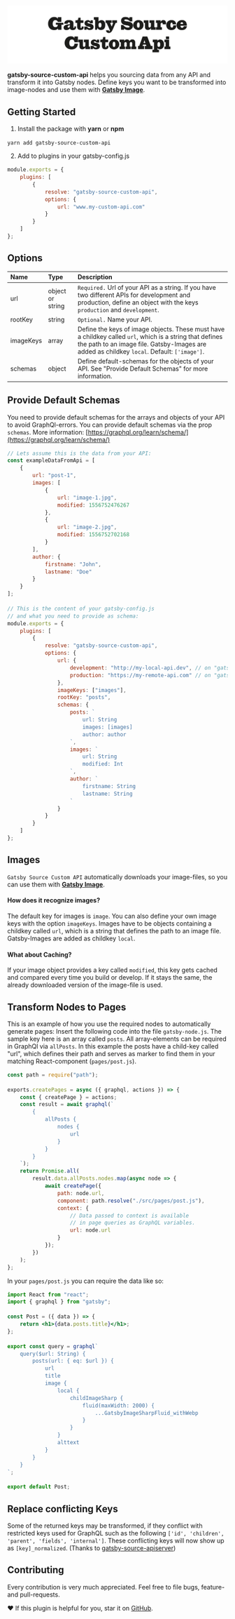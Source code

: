 ![Logo of gatsby-source-custom-api](https://github.com/andreasfaust/gatsby-source-custom-api/raw/master/gatsby-source-custom-api-logo.png)

**gatsby-source-custom-api** helps you sourcing data from any API and transform it into Gatsby nodes. Define keys you want to be transformed into image-nodes and use them with **[Gatsby Image](https://www.gatsbyjs.org/packages/gatsby-image/)**.

## Getting Started

1. Install the package with **yarn** or **npm**

`yarn add gatsby-source-custom-api`

2. Add to plugins in your gatsby-config.js

```javascript
module.exports = {
    plugins: [
        {
            resolve: "gatsby-source-custom-api",
            options: {
                url: "www.my-custom-api.com"
            }
        }
    ]
};
```

## Options

| **Name**  | **Type**         | **Description**                                                                                                                                                                                         |
| :-------- | :--------------- | :------------------------------------------------------------------------------------------------------------------------------------------------------------------------------------------------------ |
| url       | object or string | `Required.` Url of your API as a string. If you have two different APIs for development and production, define an object with the keys `production` and `development`.                                  |
| rootKey   | string           | `Optional.` Name your API.                                                                                                                                                                              |
| imageKeys | array            | Define the keys of image objects. These must have a childkey called `url`, which is a string that defines the path to an image file. Gatsby-Images are added as childkey `local`. Default: `['image']`. |
| schemas   | object           | Define default-schemas for the objects of your API. See "Provide Default Schemas" for more information.                                                                                                 |

## Provide Default Schemas

You need to provide default schemas for the arrays and objects of your API to avoid GraphQl-errors. You can provide default schemas via the prop `schemas`. More information: [https://graphql.org/learn/schema/](https://graphql.org/learn/schema/)

```javascript
// Lets assume this is the data from your API:
const exampleDataFromApi = [
    {
        url: "post-1",
        images: [
            {
                url: "image-1.jpg",
                modified: 1556752476267
            },
            {
                url: "image-2.jpg",
                modified: 1556752702168
            }
        ],
        author: {
            firstname: "John",
            lastname: "Doe"
        }
    }
];

// This is the content of your gatsby-config.js
// and what you need to provide as schema:
module.exports = {
    plugins: [
        {
            resolve: "gatsby-source-custom-api",
            options: {
                url: {
                    development: "http://my-local-api.dev", // on "gatsby develop"
                    production: "https://my-remote-api.com" // on "gatsby build"
                },
                imageKeys: ["images"],
                rootKey: "posts",
                schemas: {
                    posts: `
                        url: String
                        images: [images]
                        author: author
                    `,
                    images: `
                        url: String
                        modified: Int
                    `,
                    author: `
                        firstname: String
                        lastname: String
                    `
                }
            }
        }
    ]
};
```

## Images

`Gatsby Source Custom API` automatically downloads your image-files, so you can use them with **[Gatsby Image](https://www.gatsbyjs.org/packages/gatsby-image/)**.

#### How does it recognize images?

The default key for images is `image`. You can also define your own image keys with the option `imageKeys`. Images have to be objects containing a childkey called `url`, which is a string that defines the path to an image file. Gatsby-Images are added as childkey `local`.

#### What about Caching?

If your image object provides a key called `modified`, this key gets cached and compared every time you build or develop. If it stays the same, the already downloaded version of the image-file is used.

## Transform Nodes to Pages

This is an example of how you use the required nodes to automatically generate pages: Insert the following code into the file `gatsby-node.js`. The sample key here is an array called `posts`. All array-elements can be required in GraphQl via `allPosts`. In this example the posts have a child-key called "url", which defines their path and serves as marker to find them in your matching React-component (`pages/post.js`).

```javascript
const path = require("path");

exports.createPages = async ({ graphql, actions }) => {
    const { createPage } = actions;
    const result = await graphql(`
        {
            allPosts {
                nodes {
                    url
                }
            }
        }
    `);
    return Promise.all(
        result.data.allPosts.nodes.map(async node => {
            await createPage({
                path: node.url,
                component: path.resolve("./src/pages/post.js"),
                context: {
                    // Data passed to context is available
                    // in page queries as GraphQL variables.
                    url: node.url
                }
            });
        })
    );
};
```

In your `pages/post.js` you can require the data like so:

```jsx
import React from "react";
import { graphql } from "gatsby";

const Post = ({ data }) => {
    return <h1>{data.posts.title}</h1>;
};

export const query = graphql`
    query($url: String) {
        posts(url: { eq: $url }) {
            url
            title
            image {
                local {
                    childImageSharp {
                        fluid(maxWidth: 2000) {
                            ...GatsbyImageSharpFluid_withWebp
                        }
                    }
                }
                alttext
            }
        }
    }
`;

export default Post;
```

## Replace conflicting Keys

Some of the returned keys may be transformed, if they conflict with restricted keys used for GraphQL such as the following `['id', 'children', 'parent', 'fields', 'internal']`. These conflicting keys will now show up as `[key]_normalized`. (Thanks to [gatsby-source-apiserver](https://github.com/thinhle-agilityio/gatsby-source-apiserver))

## Contributing

Every contribution is very much appreciated.
Feel free to file bugs, feature- and pull-requests.

❤️ If this plugin is helpful for you, star it on [GitHub](https://github.com/AndreasFaust/gatsby-source-custom-api).
